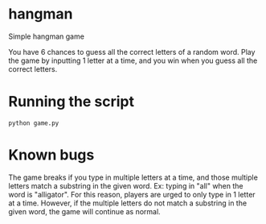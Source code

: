 # hangman
Simple hangman game

You have 6 chances to guess all the correct letters of a random word. Play the game by inputting 1 letter at a time, and you win when you guess all the correct letters.

# Running the script

```
python game.py
```

# Known bugs

The game breaks if you type in multiple letters at a time, and those multiple letters match a substring in the given word. Ex: typing in "all" when the word is "alligator". For this reason, players are urged to only type in 1 letter at a time. However, if the multiple letters do not match a substring in the given word, the game will continue as normal.
